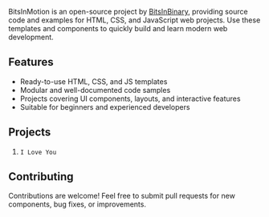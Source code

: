 
BitsInMotion is an open-source project by [BitsInBinary](https://github.com/bitsinbinary), providing source code and examples for HTML, CSS, and JavaScript web projects. Use these templates and components to quickly build and learn modern web development.

## Features

- Ready-to-use HTML, CSS, and JS templates
- Modular and well-documented code samples
- Projects covering UI components, layouts, and interactive features
- Suitable for beginners and experienced developers


## Projects

1. `I Love You`

## Contributing

Contributions are welcome! Feel free to submit pull requests for new components, bug fixes, or improvements.